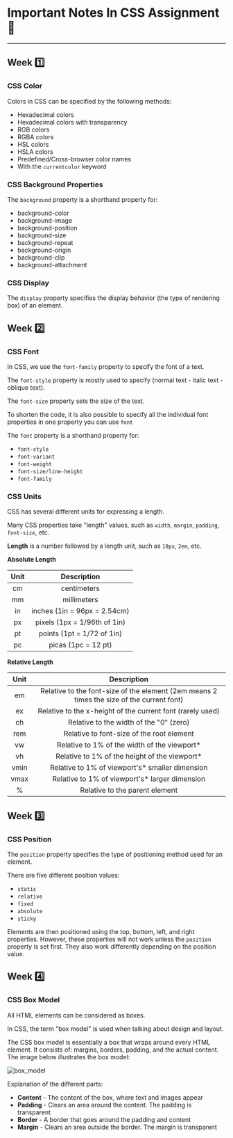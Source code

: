 # **Important Notes In CSS Assignment👋**

---

## Week 1️⃣

### CSS Color

Colors in CSS can be specified by the following methods:

- Hexadecimal colors
- Hexadecimal colors with transparency
- RGB colors
- RGBA colors
- HSL colors
- HSLA colors
- Predefined/Cross-browser color names
- With the `currentcolor` keyword

### CSS Background Properties

The `background` property is a shorthand property for:

- background-color
- background-image
- background-position
- background-size
- background-repeat
- background-origin
- background-clip
- background-attachment

### CSS Display

The `display` property specifies the display behavior (the type of rendering box) of an element.

## Week 2️⃣

### CSS Font

In CSS, we use the `font-family` property to specify the font of a text.

The `font-style` property is mostly used to specify (normal text - italic text  - oblique text).

The `font-size` property sets the size of the text.

To shorten the code, it is also possible to specify all the individual font properties in one property you can use `font`

The `font` property is a shorthand property for:

- `font-style`
- `font-variant`
- `font-weight`
- `font-size/line-height`
- `font-family`

### CSS Units

CSS has several different units for expressing a length.

Many CSS properties take "length" values, such as `width`, `margin`, `padding`, `font-size`, etc.

**Length** is a number followed by a length unit, such as `10px`, `2em`, etc.

**Absolute Length**

| Unit |       **Description**        |
| :--: | :--------------------------: |
|  cm  |         centimeters          |
|  mm  |         millimeters          |
|  in  | inches (1in = 96px = 2.54cm) |
|  px  | pixels (1px = 1/96th of 1in) |
|  pt  |  points (1pt = 1/72 of 1in)  |
|  pc  |     picas (1pc = 12 pt)      |

**Relative Length**

| Unit |                         Description                          |
| :--: | :----------------------------------------------------------: |
|  em  | Relative to the font-size of the element (2em means 2 times the size of the current font) |
|  ex  |  Relative to the x-height of the current font (rarely used)  |
|  ch  |           Relative to the width of the "0" (zero)            |
| rem  |          Relative to font-size of the root element           |
|  vw  |         Relative to 1% of the width of the viewport*         |
|  vh  |        Relative to 1% of the height of the viewport*         |
| vmin |       Relative to 1% of viewport's* smaller dimension        |
| vmax |        Relative to 1% of viewport's* larger dimension        |
|  %   |                Relative to the parent element                |

## Week 3️⃣

### CSS Position

The `position` property specifies the type of positioning method used for an element.

There are five different position values:

- `static`
- `relative`
- `fixed`
- `absolute`
- `sticky`

Elements are then positioned using the top, bottom, left, and right properties. However, these properties will not work unless the `position` property is set first. They also work differently depending on the position value.

## Week 4️⃣

### CSS Box Model

All HTML elements can be considered as boxes.

In CSS, the term "box model" is used when talking about design and layout.

The CSS box model is essentially a box that wraps around every HTML element. It consists of: margins, borders, padding, and the actual content. The image below illustrates the box model:

![box_model](https://user-images.githubusercontent.com/77099631/157864551-0f4c4c78-5c33-4de4-8fd4-d3d1082d7176.png)

Explanation of the different parts:

- **Content** - The content of the box, where text and images appear
- **Padding** - Clears an area around the content. The padding is transparent
- **Border** - A border that goes around the padding and content
- **Margin** - Clears an area outside the border. The margin is transparent

